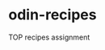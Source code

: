 # odin-recipes
TOP recipes assignment
<!-- This is the first assignment I have been given on The Odin Project. I have to create a recipe website showcasing what I have learned so far. I imgaine it will not look too pretty as again this is only showcasing the first few lessons into HTML and git. -->